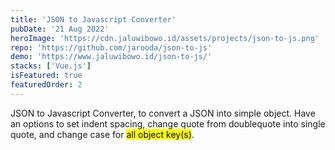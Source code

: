 ```yaml
---
title: 'JSON to Javascript Converter'
pubDate: '21 Aug 2022'
heroImage: 'https://cdn.jaluwibowo.id/assets/projects/json-to-js.png'
repo: 'https://github.com/jarooda/json-to-js'
demo: 'https://www.jaluwibowo.id/json-to-js/'
stacks: ['Vue.js']
isFeatured: true
featuredOrder: 2
---
```


JSON to Javascript Converter, to convert a JSON into simple object. Have an options to set indent spacing, change quote from doublequote into single quote, and change case for <mark>all object key(s)</mark>.
